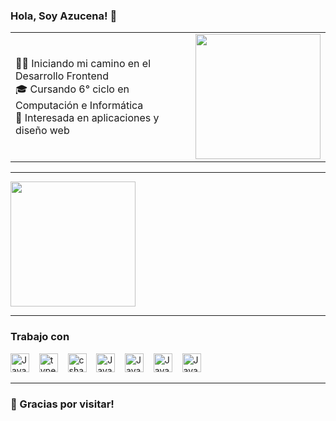 
### Hola, Soy Azucena! 👋
<table>
  <tr>
    <td width=700>
      <p>
        👩‍💻 Iniciando mi camino en el Desarrollo Frontend<br/>
        🎓 Cursando 6° ciclo en Computación e Informática<br/>
        🌟 Interesada en aplicaciones y diseño web
      </p>
    </td>
    <td>
      <img src="https://i.pinimg.com/564x/d3/6a/28/d36a28bc23168d567b1f2c6012839293.jpg" width="200"/>
    </td>
  </tr>
</table>


---
<a href="https://github.com/anuraghazra/convoychat">
  <img height=200 align="center" src="https://github-readme-stats.vercel.app/api/top-langs/?username=anuraghazra&show_icons=true&bg_color=0D1117&title_color=fff&text_color=fff&layout=compact&locale=es&langs_count=5&card_width=900" />
</a>

---
### Trabajo con
<p>
<img height=30 alt="JavaScript" src="https://cdn.jsdelivr.net/gh/devicons/devicon/icons/javascript/javascript-original.svg"/> 
&nbsp;&nbsp;
<img height=30 alt="typescript" src="https://cdn.jsdelivr.net/gh/devicons/devicon/icons/typescript/typescript-original.svg"/>
&nbsp;&nbsp;
<img height=30 alt="csharp" src="https://cdn.jsdelivr.net/gh/devicons/devicon/icons/csharp/csharp-original.svg"/>
&nbsp;&nbsp;
<img height=30 alt="JavaScript" src="https://cdn.jsdelivr.net/gh/devicons/devicon/icons/react/react-original.svg"/>
&nbsp;&nbsp;
<img height=30 alt="JavaScript" src="https://cdn.jsdelivr.net/gh/devicons/devicon/icons/tailwindcss/tailwindcss-original.svg"/>
&nbsp;&nbsp;
<img height=30 alt="JavaScript" src="https://cdn.jsdelivr.net/gh/devicons/devicon/icons/figma/figma-original.svg"/>
&nbsp;&nbsp;
<img height=30 alt="JavaScript" src="https://cdn.jsdelivr.net/gh/devicons/devicon/icons/mysql/mysql-original.svg"/>
</p>

---
### 🙏 Gracias por visitar!

